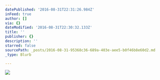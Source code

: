 ```yaml
---
datePublished: '2016-08-31T22:31:26.984Z'
inFeed: true
author: []
via: {}
dateModified: '2016-08-31T22:30:32.133Z'
title: ''
publisher: {}
description: ''
starred: false
sourcePath: _posts/2016-08-31-95368c36-689a-403e-aee5-b0f46b8e60d2.md
_type: Blurb

---
```

![](https://the-grid-user-content.s3-us-west-2.amazonaws.com/404b0a39-c73b-4809-9d67-73100e956982.jpg)